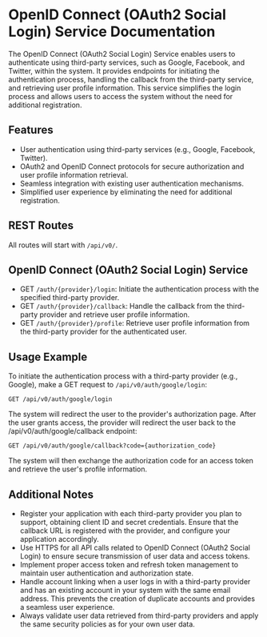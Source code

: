 # OpenID Connect (OAuth2 Social Login) Service Documentation

The OpenID Connect (OAuth2 Social Login) Service enables users to authenticate using third-party services, such as Google, Facebook, and Twitter, within the system. It provides endpoints for initiating the authentication process, handling the callback from the third-party service, and retrieving user profile information. This service simplifies the login process and allows users to access the system without the need for additional registration.

## Features

-   User authentication using third-party services (e.g., Google, Facebook, Twitter).
-   OAuth2 and OpenID Connect protocols for secure authorization and user profile information retrieval.
-   Seamless integration with existing user authentication mechanisms.
-   Simplified user experience by eliminating the need for additional registration.

## REST Routes

All routes will start with `/api/v0/`.

## OpenID Connect (OAuth2 Social Login) Service

-   GET `/auth/{provider}/login`: Initiate the authentication process with the specified third-party provider.
-   GET `/auth/{provider}/callback`: Handle the callback from the third-party provider and retrieve user profile information.
-   GET `/auth/{provider}/profile`: Retrieve user profile information from the third-party provider for the authenticated user.

## Usage Example

To initiate the authentication process with a third-party provider (e.g., Google), make a GET request to `/api/v0/auth/google/login`:

```HTTP
GET /api/v0/auth/google/login
```

The system will redirect the user to the provider's authorization page. After the user grants access, the provider will redirect the user back to the /api/v0/auth/google/callback endpoint:

```HTTP
GET /api/v0/auth/google/callback?code={authorization_code}
```

The system will then exchange the authorization code for an access token and retrieve the user's profile information.

## Additional Notes

-   Register your application with each third-party provider you plan to support, obtaining client ID and secret credentials. Ensure that the callback URL is registered with the provider, and configure your application accordingly.
-   Use HTTPS for all API calls related to OpenID Connect (OAuth2 Social Login) to ensure secure transmission of user data and access tokens.
-   Implement proper access token and refresh token management to maintain user authentication and authorization state.
-   Handle account linking when a user logs in with a third-party provider and has an existing account in your system with the same email address. This prevents the creation of duplicate accounts and provides a seamless user experience.
-   Always validate user data retrieved from third-party providers and apply the same security policies as for your own user data.
